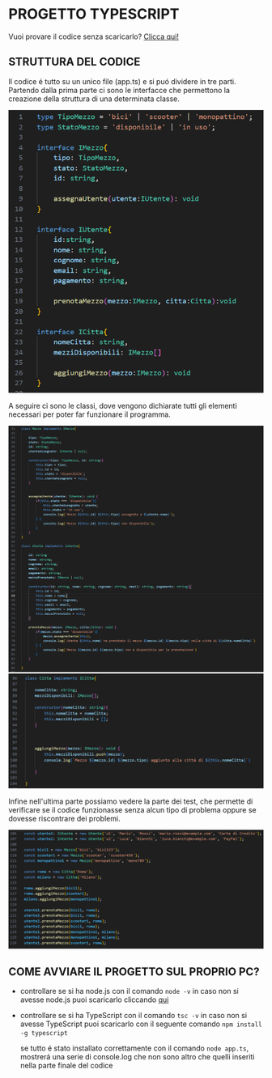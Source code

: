 # PROGETTO TYPESCRIPT

Vuoi provare il codice senza scaricarlo? [Clicca qui!](https://codepen.io/GiulioBorzetta/pen/zYVgWYW)

## STRUTTURA DEL CODICE

Il codice é tutto su un unico file (app.ts) e si puó dividere in tre parti. 
Partendo dalla prima parte ci sono le interfacce che permettono la creazione della struttura di una determinata classe.

![Interface](https://github.com/GiulioBorzetta/progetto_typescript/blob/main/images/interface.png)

A seguire ci sono le classi, dove vengono dichiarate tutti gli elementi necessari per poter far funzionare il programma.

![Classe Parte1](https://github.com/GiulioBorzetta/progetto_typescript/blob/main/images/class1.png)
![Classe Parte2](https://github.com/GiulioBorzetta/progetto_typescript/blob/main/images/class2.png)

Infine nell'ultima parte possiamo vedere la parte dei test, che permette di verificare se il codice funzionasse senza alcun tipo di problema oppure se dovesse riscontrare dei problemi.

![Test](https://github.com/GiulioBorzetta/progetto_typescript/blob/main/images/test.png)

## COME AVVIARE IL PROGETTO SUL PROPRIO PC?

- controllare se si ha node.js con il comando `node -v`
  in caso non si avesse node.js puoi scaricarlo cliccando [qui](https://nodejs.org/en)
- controllare se si ha TypeScript con il comando `tsc -v`
  in caso non si avesse TypeScript puoi scaricarlo con il seguente comando `npm install -g typescript`

  se tutto é stato installato correttamente con il comando `node app.ts`, mostrerá una serie di console.log che non sono altro che quelli inseriti nella parte finale del codice
